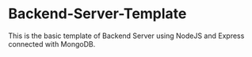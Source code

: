 # Backend-Server-Template
This is the basic template of Backend Server using NodeJS and Express connected with MongoDB. 
